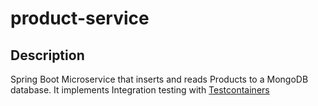 # product-service

## Description

Spring Boot Microservice that inserts and reads Products to a MongoDB database. It implements Integration testing with [Testcontainers](https://www.testcontainers.org/)
